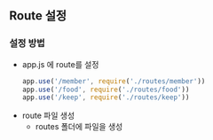 ## Route 설정
### 설정 방법
- app.js 에 route를 설정
   ```js
   app.use('/member', require('./routes/member'))
   app.use('/food', require('./routes/food'))
   app.use('/keep', require('./routes/keep'))
   ```
- route 파일 생성
   - routes 폴더에 파일을 생성                                          